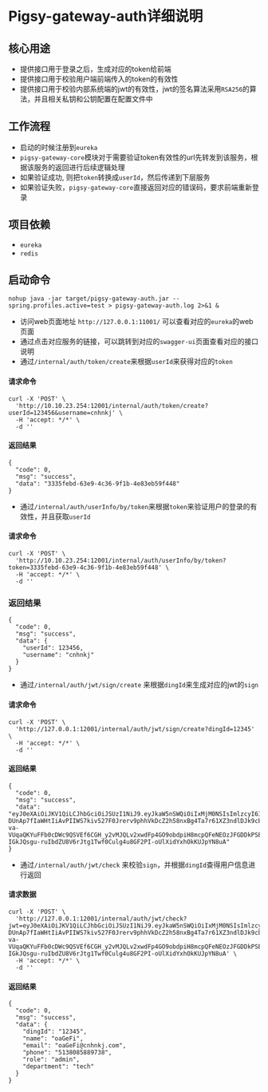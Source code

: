 # Pigsy-gateway-auth详细说明


## 核心用途

- 提供接口用于登录之后，生成对应的token给前端
- 提供接口用于校验用户端前端传入的token的有效性
- 提供接口用于校验内部系统端的jwt的有效性，jwt的签名算法采用`RSA256`的算法，并且相关私钥和公钥配置在配置文件中


## 工作流程

- 启动的时候注册到`eureka`
- `pigsy-gateway-core`模块对于需要验证token有效性的url先转发到该服务，根据该服务的返回进行后续逻辑处理
- 如果验证成功, 则把`token`转换成`userId`，然后传递到下层服务
- 如果验证失败，`pigsy-gateway-core`直接返回对应的错误码，要求前端重新登录


## 项目依赖

- `eureka`
- `redis`

## 启动命令

```
nohup java -jar target/pigsy-gateway-auth.jar --spring.profiles.active=test > pigsy-gateway-auth.log 2>&1 & 
```

- 访问web页面地址 `http://127.0.0.1:11001/` 可以查看对应的`eureka`的web页面
- 通过点击对应服务的链接，可以跳转到对应的`swagger-ui`页面查看对应的接口说明
- 通过`/internal/auth/token/create`来根据`userId`来获得对应的`token`


#### 请求命令
```
curl -X 'POST' \
  'http://10.10.23.254:12001/internal/auth/token/create?userId=123456&username=cnhnkj' \
  -H 'accept: */*' \
  -d ''
```

#### 返回结果
```
{
  "code": 0,
  "msg": "success",
  "data": "3335febd-63e9-4c36-9f1b-4e83eb59f448"
}
```

- 通过`/internal/auth/userInfo/by/token`来根据`token`来验证用户的登录的有效性，并且获取`userId`

#### 请求命令

```
curl -X 'POST' \
  'http://10.10.23.254:12001/internal/auth/userInfo/by/token?token=3335febd-63e9-4c36-9f1b-4e83eb59f448' \
  -H 'accept: */*' \
  -d ''
```


### 返回结果
```
{
  "code": 0,
  "msg": "success",
  "data": {
    "userId": 123456,
    "username": "cnhnkj"
  }
}
```


- 通过`/internal/auth/jwt/sign/create` 来根据`dingId`来生成对应的jwt的`sign`

#### 请求命令

```
curl -X 'POST' \
  'http://127.0.0.1:12001/internal/auth/jwt/sign/create?dingId=12345' \
  -H 'accept: */*' \
  -d ''
```

#### 返回结果

```
{
  "code": 0,
  "msg": "success",
  "data": "eyJ0eXAiOiJKV1QiLCJhbGciOiJSUzI1NiJ9.eyJkaW5nSWQiOiIxMjM0NSIsImlzcyI6InBpZ3N5LWF1dGgiLCJleHAiOjE2MTkyMzUxNDUsImlhdCI6MTYxOTE0ODc0NX0.ipe8DxoqttuAQ5D2NngCfXVw4PHO0aV1flLmT9afcxSEsmh0vaGUzTwKLWrbb3p8CPqbPC8K4JoKGeWlr6dD5iIR-DUnAp7fIaWHtIiAvPIIWS7kiv527F0Jrerv9phhVkDcZ2h58nxBg4Ta7r61XZ3ndlDJk9cbZiXwjP8xKbRvN-va-VUqaQKYuFFb0cDWc9QSVEf6CGH_y2vMJQLv2xwdFp4GO9obdpiH8mcpQFeNEOzJFGDDkPSEdrMJoXQRMhGJgMm05RmYJJWX9wq0EHJ5-IGkJQsgu-ruIbdZU8V6rJtg1Twf0Culg4u8GF2PI-oUlXidYxhOkKUJpYN8uA"
}
```

- 通过`/internal/auth/jwt/check` 来校验`sign`，并根据`dingId`查得用户信息进行返回

#### 请求数据

```
curl -X 'POST' \
  'http://127.0.0.1:12001/internal/auth/jwt/check?jwt=eyJ0eXAiOiJKV1QiLCJhbGciOiJSUzI1NiJ9.eyJkaW5nSWQiOiIxMjM0NSIsImlzcyI6InBpZ3N5LWF1dGgiLCJleHAiOjE2MTkyMzUxNDUsImlhdCI6MTYxOTE0ODc0NX0.ipe8DxoqttuAQ5D2NngCfXVw4PHO0aV1flLmT9afcxSEsmh0vaGUzTwKLWrbb3p8CPqbPC8K4JoKGeWlr6dD5iIR-DUnAp7fIaWHtIiAvPIIWS7kiv527F0Jrerv9phhVkDcZ2h58nxBg4Ta7r61XZ3ndlDJk9cbZiXwjP8xKbRvN-va-VUqaQKYuFFb0cDWc9QSVEf6CGH_y2vMJQLv2xwdFp4GO9obdpiH8mcpQFeNEOzJFGDDkPSEdrMJoXQRMhGJgMm05RmYJJWX9wq0EHJ5-IGkJQsgu-ruIbdZU8V6rJtg1Twf0Culg4u8GF2PI-oUlXidYxhOkKUJpYN8uA' \
  -H 'accept: */*' \
  -d ''
```

#### 返回结果

```
{
  "code": 0,
  "msg": "success",
  "data": {
    "dingId": "12345",
    "name": "oaGeFi",
    "email": "oaGeFi@cnhnkj.com",
    "phone": "5138085889738",
    "role": "admin",
    "department": "tech"
  }
}
```